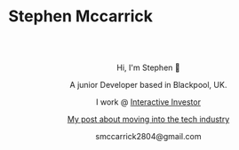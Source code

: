 # Stephen Mccarrick

<div align="center">
  <br />
  <br />
  <p>Hi, I'm Stephen 👋</p>
  <p>A junior Developer based in Blackpool, UK.</p>
  <p>
    I work @ <a href="https://www.ii.co.uk">Interactive Investor</a>
  </p>
  <p>
    <a href="https://medium.com/the-innovation/a-journey-from-coffee-to-code-bd45a3014b3a">
      My post about moving into the tech industry
    </a>
  </p>
  <p>smccarrick2804@gmail.com</p>
</div>
